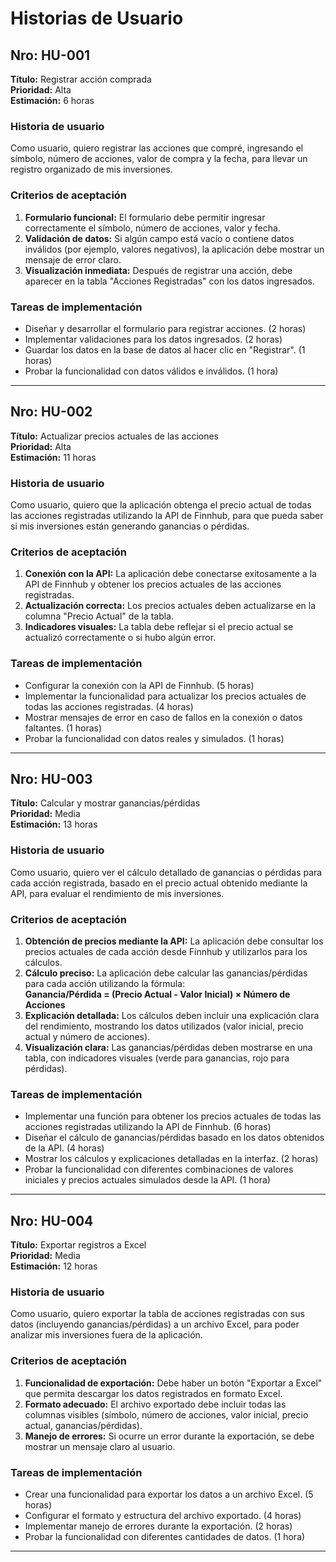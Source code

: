 # Historias de Usuario

## Nro: HU-001
**Título:** Registrar acción comprada  
**Prioridad:** Alta  
**Estimación:** 6 horas  

### Historia de usuario
Como usuario, quiero registrar las acciones que compré, ingresando el símbolo, número de acciones, valor de compra y la fecha, para llevar un registro organizado de mis inversiones.

### Criterios de aceptación
1. **Formulario funcional:** El formulario debe permitir ingresar correctamente el símbolo, número de acciones, valor y fecha.
2. **Validación de datos:** Si algún campo está vacío o contiene datos inválidos (por ejemplo, valores negativos), la aplicación debe mostrar un mensaje de error claro.
3. **Visualización inmediata:** Después de registrar una acción, debe aparecer en la tabla "Acciones Registradas" con los datos ingresados.

### Tareas de implementación
- Diseñar y desarrollar el formulario para registrar acciones. (2 horas)  
- Implementar validaciones para los datos ingresados. (2 horas)  
- Guardar los datos en la base de datos al hacer clic en "Registrar". (1 horas)  
- Probar la funcionalidad con datos válidos e inválidos. (1 hora)  

---

## Nro: HU-002
**Título:** Actualizar precios actuales de las acciones  
**Prioridad:** Alta  
**Estimación:** 11 horas  

### Historia de usuario
Como usuario, quiero que la aplicación obtenga el precio actual de todas las acciones registradas utilizando la API de Finnhub, para que pueda saber si mis inversiones están generando ganancias o pérdidas.

### Criterios de aceptación
1. **Conexión con la API:** La aplicación debe conectarse exitosamente a la API de Finnhub y obtener los precios actuales de las acciones registradas.
2. **Actualización correcta:** Los precios actuales deben actualizarse en la columna "Precio Actual" de la tabla.
3. **Indicadores visuales:** La tabla debe reflejar si el precio actual se actualizó correctamente o si hubo algún error.

### Tareas de implementación
- Configurar la conexión con la API de Finnhub. (5 horas)  
- Implementar la funcionalidad para actualizar los precios actuales de todas las acciones registradas. (4 horas)  
- Mostrar mensajes de error en caso de fallos en la conexión o datos faltantes. (1 horas)  
- Probar la funcionalidad con datos reales y simulados. (1 horas)  

---

## Nro: HU-003
**Título:** Calcular y mostrar ganancias/pérdidas  
**Prioridad:** Media  
**Estimación:** 13 horas  

### Historia de usuario
Como usuario, quiero ver el cálculo detallado de ganancias o pérdidas para cada acción registrada, basado en el precio actual obtenido mediante la API, para evaluar el rendimiento de mis inversiones.

### Criterios de aceptación
1. **Obtención de precios mediante la API:** La aplicación debe consultar los precios actuales de cada acción desde Finnhub y utilizarlos para los cálculos.
2. **Cálculo preciso:** La aplicación debe calcular las ganancias/pérdidas para cada acción utilizando la fórmula:  
   **Ganancia/Pérdida = (Precio Actual - Valor Inicial) × Número de Acciones**
3. **Explicación detallada:** Los cálculos deben incluir una explicación clara del rendimiento, mostrando los datos utilizados (valor inicial, precio actual y número de acciones).
4. **Visualización clara:** Las ganancias/pérdidas deben mostrarse en una tabla, con indicadores visuales (verde para ganancias, rojo para pérdidas).

### Tareas de implementación
- Implementar una función para obtener los precios actuales de todas las acciones registradas utilizando la API de Finnhub. (6 horas)  
- Diseñar el cálculo de ganancias/pérdidas basado en los datos obtenidos de la API. (4 horas)  
- Mostrar los cálculos y explicaciones detalladas en la interfaz. (2 horas)  
- Probar la funcionalidad con diferentes combinaciones de valores iniciales y precios actuales simulados desde la API. (1 hora)  

---

## Nro: HU-004
**Título:** Exportar registros a Excel  
**Prioridad:** Media  
**Estimación:** 12 horas  

### Historia de usuario
Como usuario, quiero exportar la tabla de acciones registradas con sus datos (incluyendo ganancias/pérdidas) a un archivo Excel, para poder analizar mis inversiones fuera de la aplicación.

### Criterios de aceptación
1. **Funcionalidad de exportación:** Debe haber un botón "Exportar a Excel" que permita descargar los datos registrados en formato Excel.
2. **Formato adecuado:** El archivo exportado debe incluir todas las columnas visibles (símbolo, número de acciones, valor inicial, precio actual, ganancias/pérdidas).
3. **Manejo de errores:** Si ocurre un error durante la exportación, se debe mostrar un mensaje claro al usuario.

### Tareas de implementación
- Crear una funcionalidad para exportar los datos a un archivo Excel. (5 horas)  
- Configurar el formato y estructura del archivo exportado. (4 horas)  
- Implementar manejo de errores durante la exportación. (2 horas)  
- Probar la funcionalidad con diferentes cantidades de datos. (1 hora)  

---


